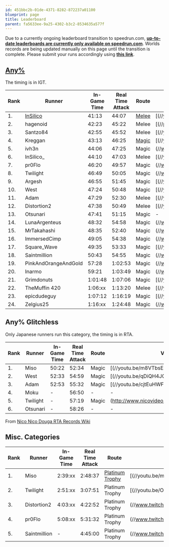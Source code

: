 ```yaml
---
id: 451bbc2b-01de-4371-8282-872237a01100
blueprint: page
title: Leaderboard
parent: fa5633ee-9a25-4302-b3c2-8534635a577f
---
```

Due to a currently ongoing leaderboard transition to speedrun.com, **[up-to-date leaderboards are currently only available on speedrun.com](//www.speedrun.com/souls)**. Worlds records are being updated manually on this page until the transition is complete. Please submit your runs accordingly using **[this link](/run-submission)**.

## [Any%](/demonssouls/any)

The timing is in IGT.

| Rank | Runner                            | In-Game Time | Real Time Attack | Route                            | VOD                                                                                                                                      |
| ---- | --------------------------------- | ------------ | ---------------- | -------------------------------- | ---------------------------------------------------------------------------------------------------------------------------------------- |
| 1.   | [InSilico](//twitch.tv/InSilico_) | 41:13        | 44:07            | [Melee](//pastebin.com/5iDxTxqh) | [(//www.youtube.com/watch?v=AX92QrXz-U0)     |
| 2.   | hagenoid                          | 42:23        | 45:22            | Melee                            | [(//pbs.twimg.com/media/DWObRgYU8AQnP0B.jpg) |
| 3.   | Santzo84                          | 42:55        | 45:52            | Melee                            | [(//youtu.be/MSxO5icWpsc)                    |
| 4.   | Kreggan                           | 43:13        | 46:25            | [Magic](//pastebin.com/vTSeMkvS) | [(//youtu.be/Tc2wHilrKb0)                    |
| 5.   | ivh3n                             | 44:06        | 47:25            | Magic                            | (//www.twitch.tv/ivh3n/v/83576977)                       |
| 6.   | InSilico\_                        | 44:10        | 47:03            | Melee                            | [(//youtu.be/luOJI__Ss7I)                    |
| 7.   | pr0Flo                            | 46:20        | 49:57            | Magic                            | (//www.twitch.tv/pr0flo/v/84872341)                      |
| 8.   | Twilight                          | 46:49        | 50:05            | Magic                            | (//www.nicovideo.jp/mylist/25673232)                           |
| 9.   | Argesh                            | 46:55        | 51:45            | Magic                            | [(//www.youtube.com/watch?v=zJpo7TM1lm0)     |
| 10.  | West                              | 47:24        | 50:48            | Magic                            | [(//youtu.be/afIcsYv6jVg)                    |
| 11.  | Adam                              | 47:29        | 52:30            | Melee                            | [(//youtu.be/AEnVfKcVciI)                    |
| 12.  | Distortion2                       | 47:38        | 50:49            | Melee                            | [(//youtu.be/ZJrgiZpVmRk)                    |
| 13.  | Otsunari                          | 47:41        | 51:15            | Magic                            | -                                                                                                                                        |
| 14.  | LunaArgenteus                     | 48:32        | 54:58            | Magic                            | (//www.twitch.tv/lunaargenteus/v/18597868)               |
| 15.  | MrTakahashi                       | 48:35        | 52:40            | Magic                            | (//www.twitch.tv/mrtakahashi/v/95112144)                 |
| 16.  | ImmersedCimp                      | 49:05        | 54:38            | Magic                            | (//www.twitch.tv/immersedcimp/v/23609139)                |
| 17.  | Square_Wave                       | 49:35        | 53:33            | Magic                            | [(//youtu.be/8_BJzyEl6MQ)                    |
| 18.  | Saintmillion                      | 50:43        | 54:55            | Magic                            | (//www.twitch.tv/saintmillion/v/73412312)                |
| 19.  | PinkAndOrangeAndGold              | 57:28        | 1:02:53          | Magic                            | (//www.twitch.tv/videos/31340004)                        |
| 20.  | Inarmo                            | 59:21        | 1:03:49          | Magic                            | (//www.twitch.tv/videos/42438838)                        |
| 21.  | Grimdonuts                        | 1:01:48      | 1:07:06          | Magic                            | [(//youtu.be/QnJVxPl-g7E)                    |
| 22.  | TheMuffin 420                     | 1:06:xx      | 1:13:20          | Melee                            | [(//youtu.be/C2THMfKnQ0I)                    |
| 23.  | epicdudeguy                       | 1:07:12      | 1:16:19          | Magic                            | [(//youtu.be/y0LB5-zMyZQ)                    |
| 24.  | Zelgius25                         | 1:16:xx      | 1:24:48          | Magic                            | (//www.twitch.tv/videos/259552754)                       |

## Any% Glitchless

Only Japanese runners run this category, the timing is in RTA.

| Rank | Runner   | In-Game Time | Real Time Attack | Route | VOD                                                                                                                   |
| ---- | -------- | ------------ | ---------------- | ----- | --------------------------------------------------------------------------------------------------------------------- |
| 1.   | Miso     | 50:22        | 52:34            | Magic | [(//youtu.be/m8VTbsEPVT8) |
| 2.   | West     | 52:33        | 54:59            | Magic | [(//youtu.be/qDiQH4JGB3A) |
| 3.   | Adam     | 52:53        | 55:32            | Magic | [(//youtu.be/cjtEuHWFs-o) |
| 4.   | Moku     | -            | 56:50            | -     | -                                                                                                                     |
| 5.   | Twilight | -            | 57:19            | Magic | (http://www.nicovideo.jp/watch/sm23932781)  |
| 6.   | Otsunari | -            | 58:26            | -     | -                                                                                                                     |

From [Nico Nico Douga RTA Records Wiki](//www18.atwiki.jp/niconico_rta/pages/191.html)

## Misc. Categories

| Rank | Runner       | In-Game Time | Real Time Attack | Route                                      | VOD                                                                                                                   |
| ---- | ------------ | ------------ | ---------------- | ------------------------------------------ | --------------------------------------------------------------------------------------------------------------------- |
| 1.   | Miso         | 2:39:xx      | 2:48:37          | [Platinum Trophy](//pastebin.com/LvUw8VUm) | [(//youtu.be/mFinSal3RYE) |
| 2.   | Twilight     | 2:51:xx      | 3:07:51          | Platinum Trophy                            | [(//youtu.be/Ov3xlaJuFIY) |
| 3.   | Distortion2  | 4:03:xx      | 4:22:52          | Platinum Trophy                            | (//www.twitch.tv/videos/261207921)    |
| 4.   | pr0Flo       | 5:08:xx      | 5:31:32          | Platinum Trophy                            | (//www.twitch.tv/videos/121207923)    |
| 5.   | Saintmillion | -            | 4:45:00          | Platinum Trophy                            | (//www.twitch.tv/videos/125121599)    |
